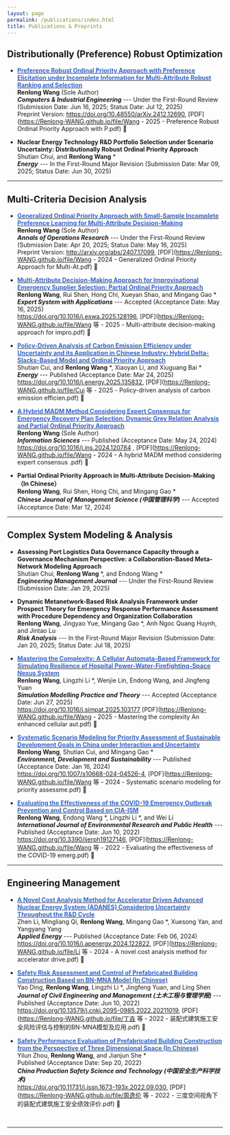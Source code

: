 ```yaml
---
layout: page
permalink: /publications/index.html
title: Publications & Preprints
---
```


## Distributionally (Preference) Robust Optimization 

<!-- - **Distributionally Preference Robust Choice-Based Discrete Planning** <br> Work-In-Progress (With Yifan Hu) -->

- **[<font color='#3366CC'>Preference Robust Ordinal Priority Approach with Preference Elicitation under Incomplete Information for Multi-Attribute Robust Ranking and Selection</font>](https://doi.org/10.48550/arXiv.2412.12690)** <br>**Renlong Wang** (Sole Author) <br> _**Computers & Industrial Engineering**_ --- Under the First-Round Review (Submission Date: Jun 16, 2025; Status Date: Jul 12, 2025) <br> Preprint Version: https://doi.org/10.48550/arXiv.2412.12690, [PDF](https://Renlong-WANG.github.io/file/Wang - 2025 - Preference Robust Ordinal Priority Approach with P.pdf) 🔗 


- **Nuclear Energy Technology R&D Portfolio Selection under Scenario Uncertainty: Distributionally Robust Ordinal Priority Approach** <br> Shutian Chui, and **Renlong Wang** * <br> _**Energy**_ --- In the First-Round Major Revision (Submission Date: Mar 09, 2025; Status Date: Jun 30, 2025)

---

## Multi-Criteria Decision Analysis

 - **[<font color='#3366CC'>Generalized Ordinal Priority Approach with Small-Sample Incomplete Preference Learning for Multi-Attribute Decision-Making</font>](https://arxiv.org/abs/2407.17099)** <br>**Renlong Wang**  (Sole Author) <br> _**Annals of Operations Research**_ --- Under the First-Round Review  (Submission Date: Apr 20, 2025; Status Date: May 16, 2025) <br> Preprint Version: http://arxiv.org/abs/2407.17099, [PDF](https://Renlong-WANG.github.io/file/Wang - 2024 - Generalized Ordinal Priority Approach for Multi-At.pdf) 🔗 

- **[<font color='#3366CC'>Multi-Attribute Decision-Making Approach for Improvisational Emergency Supplier Selection: Partial Ordinal Priority Approach</font>](https://doi.org/10.1016/j.eswa.2025.128196)** <br>**Renlong Wang**, Rui Shen, Hong Chi, Xueyan Shao, and Mingang Gao * <br> _**Expert System with Applications**_ --- Accepted (Acceptance Date: May 16, 2025) <br> https://doi.org/10.1016/j.eswa.2025.128196, [PDF](https://Renlong-WANG.github.io/file/Wang 等 - 2025 - Multi-attribute decision-making approach for impro.pdf) 🔗

- **[<font color='#3366CC'>Policy-Driven Analysis of Carbon Emission Efficiency under Uncertainty and its Application in Chinese Industry: Hybrid Delta-Slacks-Based Model and Ordinal Priority Approach</font>](https://doi.org/10.1016/j.energy.2025.135832)** <br> Shutian Cui, and **Renlong Wang** *, Xiaoyan Li, and Xiuguang Bai * <br> _**Energy**_ --- Published (Acceptance Date: Mar 24, 2025) <br> https://doi.org/10.1016/j.energy.2025.135832, [PDF](https://Renlong-WANG.github.io/file/Cui 等 - 2025 - Policy-driven analysis of carbon emission efficien.pdf) 🔗

- **[<font color='#3366CC'>A Hybrid MADM Method Considering Expert Consensus for Emergency Recovery Plan Selection: Dynamic Grey Relation Analysis and Partial Ordinal Priority Approach</font>](https://doi.org/10.1016/j.ins.2024.120784)** <br>**Renlong Wang**  (Sole Author) <br> _**Information Sciences**_ --- Published (Acceptance Date: May 24, 2024) <br> https://doi.org/10.1016/j.ins.2024.120784 , [PDF](https://Renlong-WANG.github.io/file/Wang - 2024 - A hybrid MADM method considering expert consensus .pdf) 🔗

- **Partial Ordinal Priority Approach in Multi-Attribute Decision-Making （In Chinese）** <br>**Renlong Wang**, Rui Shen, Hong Chi, and Mingang Gao * <br> _**Chinese Journal of Management Science (中国管理科学)**_ --- Accepted (Acceptance Date: Mar 12, 2024)

---

## Complex System Modeling & Analysis

- **Assessing Port Logistics Data Governance Capacity through a Governance Mechanism Perspective: a Collaboration-Based Meta-Network Modeling Approach** <br> Shutian Chui, **Renlong Wang** *, and Endong Wang * <br> _**Engineering Management Journal**_ --- Under the First-Round Review (Submission Date: Jan 29, 2025)

- **Dynamic Metanetwork-Based Risk Analysis Framework under Prospect Theory for Emergency Response Performance Assessment with Procedure Dependency and Organization Collaboration** <br> **Renlong Wang**, Jingyao Yue, Mingang Gao *, Anh Ngoc Quang Huynh, and Jintao Lu <br> _**Risk Analysis**_ --- In the First-Round Major Revision (Submission Date: Jan 20, 2025; Status Date: Jul 18, 2025)

- **[<font color='#3366CC'>Mastering the Complexity: A Cellular Automata-Based Framework for Simulating Resilience of Hospital Power-Water-Firefighting-Space Nexus System</font>](https://doi.org/10.1016/j.simpat.2025.103177)** <br> **Renlong Wang**, Lingzhi Li *, Wenjie Lin, Endong Wang, and Jingfeng Yuan <br> _**Simulation Modelling Practice and Theory**_ --- Accepted (Acceptance Date: Jun 27, 2025) <br> https://doi.org/10.1016/j.simpat.2025.103177 [PDF](https://Renlong-WANG.github.io/file/Wang - 2025 - Mastering the complexity An enhanced cellular aut.pdf) 🔗

- **[<font color='#3366CC'>Systematic Scenario Modeling for Priority Assessment of Sustainable Development Goals in China under Interaction and Uncertainty</font>](https://doi.org/10.1007/s10668-024-04526-4)** <br>**Renlong Wang**, Shutian Cui, and Mingang Gao * <br> _**Environment, Development and Sustainability**_ --- Published (Acceptance Date: Jan 16, 2024) <br> https://doi.org/10.1007/s10668-024-04526-4, [PDF](https://Renlong-WANG.github.io/file/Wang 等 - 2024 - Systematic scenario modeling for priority assessme.pdf) 🔗

- **[<font color='#3366CC'>Evaluating the Effectiveness of the COVID-19 Emergency Outbreak Prevention and Control Based on CIA-ISM</font>](https://doi.org/10.3390/ijerph19127146)**<br> **Renlong Wang**, Endong Wang *, Lingzhi Li *, and Wei Li <br> _**International Journal of Environmental Research and Public Health**_ --- Published (Acceptance Date: Jun 10, 2022) <br> https://doi.org/10.3390/ijerph19127146, [PDF](https://Renlong-WANG.github.io/file/Wang 等 - 2022 - Evaluating the effectiveness of the COVID-19 emerg.pdf) 🔗

---

## Engineering Management

- **[<font color='#3366CC'>A Novel Cost Analysis Method for Accelerator Driven Advanced Nuclear Energy System (ADANES) Considering Uncertainty Throughout the R&D Cycle</font>](https://doi.org/10.1016/j.apenergy.2024.122822)** <br> Zhen Li, Mingliang Qi, **Renlong Wang**, Mingang Gao *, Xuesong Yan, and Yangyang Yang <br> _**Applied Energy**_ --- Published (Acceptance Date: Feb 06, 2024) <br>  https://doi.org/10.1016/j.apenergy.2024.122822, [PDF](https://Renlong-WANG.github.io/file/Li 等 - 2024 - A novel cost analysis method for accelerator drive.pdf) 🔗

- **[<font color='#3366CC'>Safety Risk Assessment and Control of Prefabricated Building Construction Based on BN-MNA Model (In Chinese)</font>](https://doi.org/10.13579/j.cnki.2095-0985.2022.20211019)** <br>Yao Ding, **Renlong Wang**, Lingzhi Li *, Jingfeng Yuan, and Ling Shen <br> _**Journal of Civil Engineering and Management (土木工程与管理学报)**_ --- Published (Acceptance Date: Jun 10, 2022) <br> https://doi.org/10.13579/j.cnki.2095-0985.2022.20211019, [PDF](https://Renlong-WANG.github.io/file/丁垚 等 - 2022 - 装配式建筑施工安全风险评估与控制的BN-MNA模型及应用.pdf) 🔗

- **[<font color='#3366CC'>Safety Performance Evaluation of Prefabricated Building Construction from the Perspective of Three Dimensional Space (In Chinese)</font>](https://doi.org/10.11731/j.issn.1673-193x.2022.09.030)** <br> Yilun Zhou, **Renlong Wang**, and Jianjun She * <br> Published (Acceptance Date: Sep 20, 2022) <br> _**China Production Safety Science and Technology (中国安全生产科学技术)**_  <br> https://doi.org/10.11731/j.issn.1673-193x.2022.09.030, [PDF](https://Renlong-WANG.github.io/file/周逸伦 等 - 2022 - 三度空间视角下的装配式建筑施工安全绩效评价.pdf) 🔗
<br>

----
